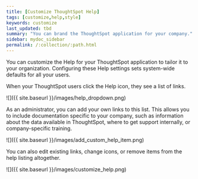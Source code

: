 ```yaml
---
title: [Customize ThoughtSpot Help]
tags: [customize,help,style]
keywords: customize
last_updated: tbd
summary: "You can brand the ThoughtSpot application for your company."
sidebar: mydoc_sidebar
permalink: /:collection/:path.html
---
```

You can customize the Help for your ThoughtSpot application to tailor it to your
organization. Configuring these Help settings sets system-wide defaults for all your
users.

When your ThoughtSpot users click the Help icon, they see a list of links.

![]({{ site.baseurl }}/images/help_dropdown.png)

As an administrator, you can add your own links to this list. This allows you to
include documentation specific to your company, such as information about the
data available in ThoughtSpot, where to get support internally, or
company-specific training.

![]({{ site.baseurl }}/images/add_custom_help_item.png)

You can also edit existing links, change icons, or remove items from the help listing altogether.

![]({{ site.baseurl }}/images/customize_help.png)
